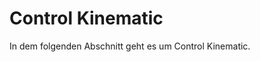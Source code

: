 # Control Kinematic

In dem folgenden Abschnitt geht es um Control Kinematic.

```{tableofcontents}
```
